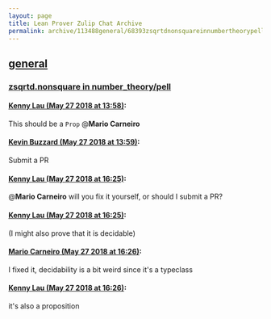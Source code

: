 ```yaml
---
layout: page
title: Lean Prover Zulip Chat Archive 
permalink: archive/113488general/68393zsqrtdnonsquareinnumbertheorypell.html
---
```


## [general](index.html)
### [zsqrtd.nonsquare in number_theory/pell](68393zsqrtdnonsquareinnumbertheorypell.html)

#### [Kenny Lau (May 27 2018 at 13:58)](https://leanprover.zulipchat.com/#narrow/stream/113488-general/topic/zsqrtd.nonsquare%20in%20number_theory/pell/near/127162105):
This should be a `Prop` @**Mario Carneiro**

#### [Kevin Buzzard (May 27 2018 at 13:59)](https://leanprover.zulipchat.com/#narrow/stream/113488-general/topic/zsqrtd.nonsquare%20in%20number_theory/pell/near/127162113):
Submit a PR

#### [Kenny Lau (May 27 2018 at 16:25)](https://leanprover.zulipchat.com/#narrow/stream/113488-general/topic/zsqrtd.nonsquare%20in%20number_theory/pell/near/127166084):
@**Mario Carneiro** will you fix it yourself, or should I submit a PR?

#### [Kenny Lau (May 27 2018 at 16:25)](https://leanprover.zulipchat.com/#narrow/stream/113488-general/topic/zsqrtd.nonsquare%20in%20number_theory/pell/near/127166085):
(I might also prove that it is decidable)

#### [Mario Carneiro (May 27 2018 at 16:26)](https://leanprover.zulipchat.com/#narrow/stream/113488-general/topic/zsqrtd.nonsquare%20in%20number_theory/pell/near/127166129):
I fixed it, decidability is a bit weird since it's a typeclass

#### [Kenny Lau (May 27 2018 at 16:26)](https://leanprover.zulipchat.com/#narrow/stream/113488-general/topic/zsqrtd.nonsquare%20in%20number_theory/pell/near/127166130):
it's also a proposition


